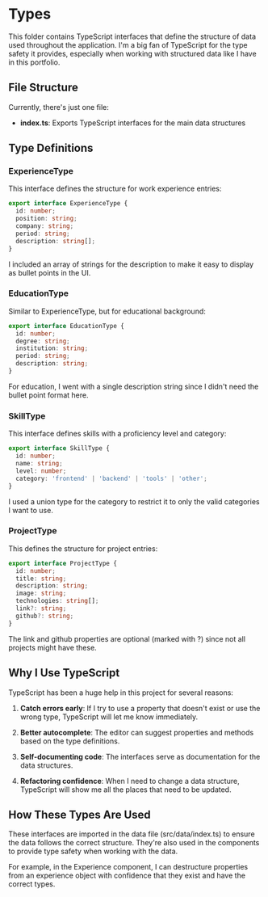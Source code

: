# Types

This folder contains TypeScript interfaces that define the structure of data used throughout the application. I'm a big fan of TypeScript for the type safety it provides, especially when working with structured data like I have in this portfolio.

## File Structure

Currently, there's just one file:

- **index.ts**: Exports TypeScript interfaces for the main data structures

## Type Definitions

### ExperienceType

This interface defines the structure for work experience entries:

```typescript
export interface ExperienceType {
  id: number;
  position: string;
  company: string;
  period: string;
  description: string[];
}
```

I included an array of strings for the description to make it easy to display as bullet points in the UI.

### EducationType

Similar to ExperienceType, but for educational background:

```typescript
export interface EducationType {
  id: number;
  degree: string;
  institution: string;
  period: string;
  description: string;
}
```

For education, I went with a single description string since I didn't need the bullet point format here.

### SkillType

This interface defines skills with a proficiency level and category:

```typescript
export interface SkillType {
  id: number;
  name: string;
  level: number;
  category: 'frontend' | 'backend' | 'tools' | 'other';
}
```

I used a union type for the category to restrict it to only the valid categories I want to use.

### ProjectType

This defines the structure for project entries:

```typescript
export interface ProjectType {
  id: number;
  title: string;
  description: string;
  image: string;
  technologies: string[];
  link?: string;
  github?: string;
}
```

The link and github properties are optional (marked with ?) since not all projects might have these.

## Why I Use TypeScript

TypeScript has been a huge help in this project for several reasons:

1. **Catch errors early**: If I try to use a property that doesn't exist or use the wrong type, TypeScript will let me know immediately.

2. **Better autocomplete**: The editor can suggest properties and methods based on the type definitions.

3. **Self-documenting code**: The interfaces serve as documentation for the data structures.

4. **Refactoring confidence**: When I need to change a data structure, TypeScript will show me all the places that need to be updated.

## How These Types Are Used

These interfaces are imported in the data file (src/data/index.ts) to ensure the data follows the correct structure. They're also used in the components to provide type safety when working with the data.

For example, in the Experience component, I can destructure properties from an experience object with confidence that they exist and have the correct types.
